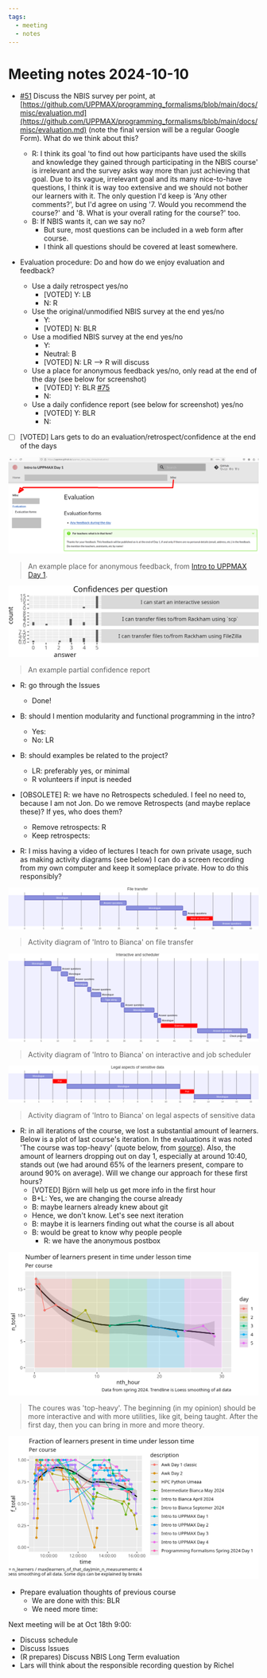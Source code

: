 ```yaml
---
tags:
  - meeting
  - notes
---
```


# Meeting notes 2024-10-10

- [#51](https://github.com/UPPMAX/programming_formalisms/issues/51)
  Discuss the NBIS survey per point, at
  [https://github.com/UPPMAX/programming_formalisms/blob/main/docs/misc/evaluation.md](https://github.com/UPPMAX/programming_formalisms/blob/main/docs/misc/evaluation.md)
  (note the final version will be a regular Google Form).
  What do we think about this?
    - R: I think its goal 'to find out how participants have used the skills and
    knowledge they gained through participating in the NBIS course' is
    irrelevant and the survey asks way more than just achieving that goal.
    Due to its vague, irrelevant goal and its many nice-to-have questions,
    I think it is way too extensive and we should not bother our learners with
    it.
    The only question I'd keep is 'Any other comments?', but I'd agree on using
    '7. Would you recommend the course?' and
    '8. What is your overall rating for the course?' too.
    - B: If NBIS wants it, can we say no?
        - But sure, most questions can be included in a web form after course.
        - I think all questions should be covered at least somewhere.

- Evaluation procedure: Do and how do we enjoy evaluation and feedback?
    - Use a daily retrospect yes/no
        - [VOTED] Y: LB
        - N: R
    - Use the original/unmodified NBIS survey at the end yes/no
        - Y:
        - [VOTED] N: BLR
    - Use a modified NBIS survey at the end yes/no
        - Y:
        - Neutral: B
        - [VOTED] N: LR --> R will discuss
    - Use a place for anonymous feedback yes/no, only read at the
    end of the day (see below for screenshot)
        - [VOTED] Y: BLR [#75](https://github.com/UPPMAX/programming_formalisms/issues/75)
        - N:
    - Use a daily confidence report (see below for screenshot) yes/no
        - [VOTED] Y: BLR
        - N:

- [ ] [VOTED] Lars gets to do an evaluation/retrospect/confidence at the end of the days

![An example place for anonymous feedback](20241010_place_for_anonymous_feedback.png)

> An example place for anonymous feedback, from
> [Intro to UPPMAX Day 1](https://uppmax.github.io/uppmax_intro_day_1/misc/evaluation/).

![An example partial confidence report](20241010_confidences_per_question.png)

> An example partial confidence report

- R: go through the Issues
    - Done!
- B: should I mention modularity and functional programming in the intro?
    - Yes:
    - No: LR
- B: should examples be related to the project?
    - LR: preferably yes, or minimal
    - R volunteers if input is needed
- [OBSOLETE] R: we have no Retrospects scheduled. I feel no need to, because I am
  not Jon. Do we remove Retrospects (and maybe replace these)?
  If yes, who does them?
    - Remove retrospects: R
    - Keep retrospects:

- R: I miss having a video of lectures I teach for own private usage,
  such as making activity diagrams (see below)
  I can do a screen recording from my own computer and keep it someplace
  private. How to do this responsibly?

![Activity diagram of 'Intro to Bianca' on file transfer](20241010_activity_1.png)

> Activity diagram of 'Intro to Bianca' on file transfer

![Activity diagram of 'Intro to Bianca' on interactive and job scheduler](20241010_activity_2.png)

> Activity diagram of 'Intro to Bianca' on interactive and job scheduler

![Activity diagram of 'Intro to Bianca' on legal aspects of sensitive data](20241010_activity_3.png)

> Activity diagram of 'Intro to Bianca' on legal aspects of sensitive data

- R: in all iterations of the course, we lost a substantial amount of learners.
  Below is a plot of last course's iteration.
  In the evaluations it was noted 'The course was top-heavy' (quote
  below, from [source](https://github.com/UPPMAX/programming_formalisms/blob/main/shared_documents/2023_autumn/day_5.md#what-can-we-improve-1)).
  Also, the amount of learners dropping out on day 1, especially at around 10:40,
  stands out (we had around 65% of the learners present, compare to around 90%
  on average).
  Will we change our approach for these first hours?
    - [VOTED] Björn will help us get more info in the first hour
    - B+L: Yes, we are changing the course already
    - B: maybe learners already knew about git
    - Hence, we don't know. Let's see next iteration
    - B: maybe it is learners finding out what the course is all about
    - B: would be great to know why people people
        - R: we have the anonymous postbox

![Number of learners per nth hour](20241010_n_learners_per_nth_hour.png)

> The coures was 'top-heavy'.
> The beginning (in my opinion) should be more interactive and with more
> utilities, like git, being taught.
> After the first day, then you can bring in more and more theory.

![Fraction of learners per fraction of course time per course](20241010_f_learners_per_f_time_per_course.png)

- Prepare evaluation thoughts of previous course
    - We are done with this: BLR
    - We need more time:

Next meeting will be at Oct 18th 9:00:

- Discuss schedule
- Discuss Issues
- (R prepares) Discuss NBIS Long Term evaluation
- Lars will think about the responsible recording question by Richel

